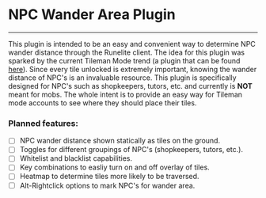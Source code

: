 # NPC Wander Area Plugin

---

This plugin is intended to be an easy and convenient way to determine NPC wander distance through the Runelite client.
The idea for this plugin was sparked by the current Tileman Mode trend (a plugin that can be found [here](https://github.com/ConorLeckey/Tileman-Mode)).
Since every tile unlocked is extremely important, knowing the wander distance of NPC's is an invaluable resource.
This plugin is specifically designed for NPC's such as shopkeepers, tutors, etc. and currently is **NOT** meant for mobs.
The whole intent is to provide an easy way for Tileman mode accounts to see where they should place their tiles.

### Planned features:

- [ ] NPC wander distance shown statically as tiles on the ground.
- [ ] Toggles for different groupings of NPC's (shopkeepers, tutors, etc.).
- [ ] Whitelist and blacklist capabilities.
- [ ] Key combinations to easliy turn on and off overlay of tiles.
- [ ] Heatmap to determine tiles more likely to be traversed.
- [ ] Alt-Rightclick options to mark NPC's for wander area.